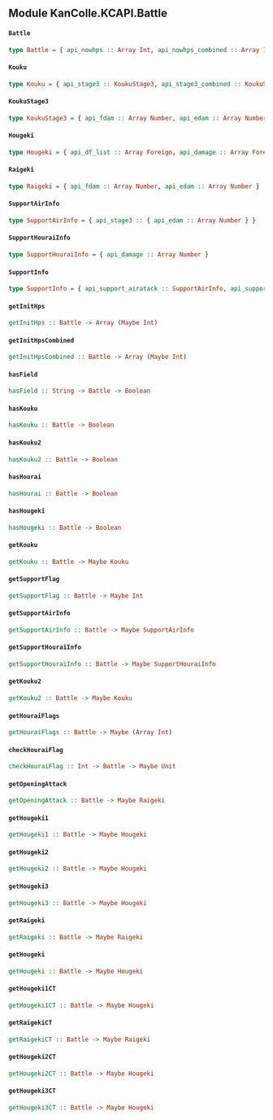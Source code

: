 ## Module KanColle.KCAPI.Battle

#### `Battle`

``` purescript
type Battle = { api_nowhps :: Array Int, api_nowhps_combined :: Array Int, api_stage_flag :: Array Int, api_stage_flag2 :: Array Int, api_kouku :: Kouku, api_kouku2 :: Kouku, api_opening_flag :: Int, api_opening_atack :: Raigeki, api_hourai_flag :: Array Int, api_hougeki1 :: Hougeki, api_hougeki2 :: Hougeki, api_hougeki3 :: Hougeki, api_raigeki :: Raigeki, api_hougeki :: Hougeki, api_support_flag :: Int, api_support_info :: SupportInfo }
```

#### `Kouku`

``` purescript
type Kouku = { api_stage3 :: KoukuStage3, api_stage3_combined :: KoukuStage3 }
```

#### `KoukuStage3`

``` purescript
type KoukuStage3 = { api_fdam :: Array Number, api_edam :: Array Number }
```

#### `Hougeki`

``` purescript
type Hougeki = { api_df_list :: Array Foreign, api_damage :: Array Foreign }
```

#### `Raigeki`

``` purescript
type Raigeki = { api_fdam :: Array Number, api_edam :: Array Number }
```

#### `SupportAirInfo`

``` purescript
type SupportAirInfo = { api_stage3 :: { api_edam :: Array Number } }
```

#### `SupportHouraiInfo`

``` purescript
type SupportHouraiInfo = { api_damage :: Array Number }
```

#### `SupportInfo`

``` purescript
type SupportInfo = { api_support_airatack :: SupportAirInfo, api_support_hourai :: SupportHouraiInfo }
```

#### `getInitHps`

``` purescript
getInitHps :: Battle -> Array (Maybe Int)
```

#### `getInitHpsCombined`

``` purescript
getInitHpsCombined :: Battle -> Array (Maybe Int)
```

#### `hasField`

``` purescript
hasField :: String -> Battle -> Boolean
```

#### `hasKouku`

``` purescript
hasKouku :: Battle -> Boolean
```

#### `hasKouku2`

``` purescript
hasKouku2 :: Battle -> Boolean
```

#### `hasHourai`

``` purescript
hasHourai :: Battle -> Boolean
```

#### `hasHougeki`

``` purescript
hasHougeki :: Battle -> Boolean
```

#### `getKouku`

``` purescript
getKouku :: Battle -> Maybe Kouku
```

#### `getSupportFlag`

``` purescript
getSupportFlag :: Battle -> Maybe Int
```

#### `getSupportAirInfo`

``` purescript
getSupportAirInfo :: Battle -> Maybe SupportAirInfo
```

#### `getSupportHouraiInfo`

``` purescript
getSupportHouraiInfo :: Battle -> Maybe SupportHouraiInfo
```

#### `getKouku2`

``` purescript
getKouku2 :: Battle -> Maybe Kouku
```

#### `getHouraiFlags`

``` purescript
getHouraiFlags :: Battle -> Maybe (Array Int)
```

#### `checkHouraiFlag`

``` purescript
checkHouraiFlag :: Int -> Battle -> Maybe Unit
```

#### `getOpeningAttack`

``` purescript
getOpeningAttack :: Battle -> Maybe Raigeki
```

#### `getHougeki1`

``` purescript
getHougeki1 :: Battle -> Maybe Hougeki
```

#### `getHougeki2`

``` purescript
getHougeki2 :: Battle -> Maybe Hougeki
```

#### `getHougeki3`

``` purescript
getHougeki3 :: Battle -> Maybe Hougeki
```

#### `getRaigeki`

``` purescript
getRaigeki :: Battle -> Maybe Raigeki
```

#### `getHougeki`

``` purescript
getHougeki :: Battle -> Maybe Hougeki
```

#### `getHougeki1CT`

``` purescript
getHougeki1CT :: Battle -> Maybe Hougeki
```

#### `getRaigekiCT`

``` purescript
getRaigekiCT :: Battle -> Maybe Raigeki
```

#### `getHougeki2CT`

``` purescript
getHougeki2CT :: Battle -> Maybe Hougeki
```

#### `getHougeki3CT`

``` purescript
getHougeki3CT :: Battle -> Maybe Hougeki
```



